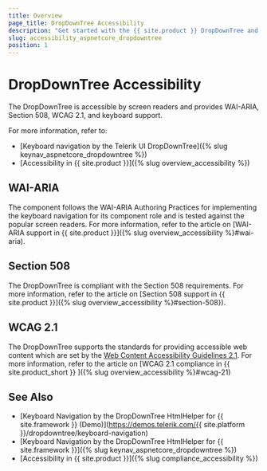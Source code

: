 ```yaml
---
title: Overview
page_title: DropDownTree Accessibility
description: "Get started with the {{ site.product }} DropDownTree and learn about its accessibility support for WAI-ARIA, Section 508, and WCAG 2.1."
slug: accessibility_aspnetcore_dropdowntree
position: 1
---
```


# DropDownTree Accessibility

The DropDownTree is accessible by screen readers and provides WAI-ARIA, Section 508, WCAG 2.1, and keyboard support.

For more information, refer to:
* [Keyboard navigation by the Telerik UI DropDownTree]({% slug keynav_aspnetcore_dropdowntree %})
* [Accessibility in {{ site.product }}]({% slug overview_accessibility %})

## WAI-ARIA

The component follows the WAI-ARIA Authoring Practices for implementing the keyboard navigation for its component role and is tested against the popular screen readers. For more information, refer to the article on [WAI-ARIA support in {{ site.product }}]({% slug overview_accessibility %}#wai-aria).

## Section 508

The DropDownTree is compliant with the Section 508 requirements. For more information, refer to the article on [Section 508 support in {{ site.product }}]({% slug overview_accessibility %}#section-508}).

## WCAG 2.1

The DropDownTree supports the standards for providing accessible web content which are set by the [Web Content Accessibility Guidelines 2.1](https://www.w3.org/TR/WCAG/). For more information, refer to the article on [WCAG 2.1 compliance in {{ site.product_short }} ]({% slug overview_accessibility %}#wcag-21)

## See Also

* [Keyboard Navigation by the DropDownTree HtmlHelper for {{ site.framework }} (Demo)](https://demos.telerik.com/{{ site.platform }}/dropdowntree/keyboard-navigation)
* [Keyboard Navigation by the DropDownTree HtmlHelper for {{ site.framework }}]({% slug keynav_aspnetcore_dropdowntree %})
* [Accessibility in {{ site.product }}]({% slug compliance_accessibility %})

